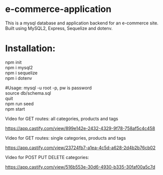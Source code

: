 # e-commerce-application

This is a mysql database and application backend for an e-commerce site. Built using MySQL2, Express, Sequelize and dotenv.

# Installation:
npm init\
npm i mysql2\
npm i sequelize\
npm i dotenv

#Usage:
mysql -u root -p, pw is password\
source db/schema.sql\
quit\
npm run seed\
npm start

Video for GET routes: all categories, products and tags

https://app.castify.com/view/899e142e-2432-4329-9f78-758af5c4c458

Video for GET routes: single categories, products and tags

https://app.castify.com/view/23724fb7-a1ea-4c5d-a628-2d4b2b76cb02

Video for POST PUT DELETE categories:

https://app.castify.com/view/516b553e-30d6-4930-b335-30faf00a5c7d

